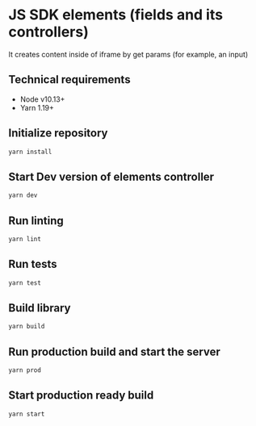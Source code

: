 # JS SDK elements (fields and its controllers)

It creates content inside of iframe by get params (for example, an input)

## Technical requirements

 - Node v10.13+
 - Yarn 1.19+

## Initialize repository

```sh
yarn install
```

## Start Dev version of elements controller

```sh
yarn dev
```

## Run linting

```sh
yarn lint
```

## Run tests

```sh
yarn test
```

## Build library

```sh
yarn build
```

## Run production build and start the server

```sh
yarn prod
```

## Start production ready build

```sh
yarn start
```
